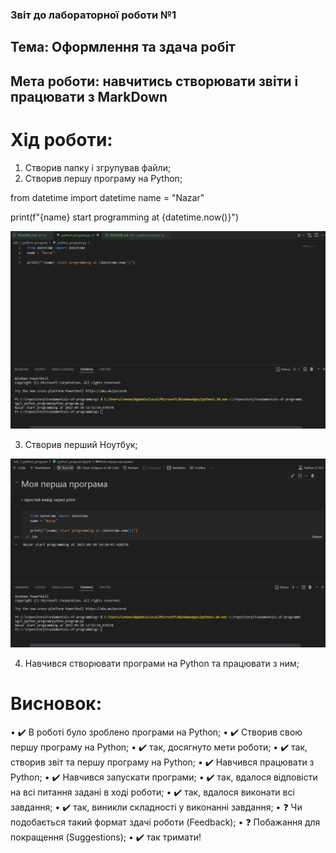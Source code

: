 ### Звіт до лабораторної роботи №1
## Тема: Оформлення та здача робіт
## Мета роботи: навчитись створювати звіти і працювати з MarkDown
# Хід роботи:
1. Створив папку і згрупував файли;
2. Створив першу програму на Python;

from datetime import datetime
name = "Nazar"

print(f"{name} start programming at {datetime.now()}")
 
 ![alt text](https://github.com/nazarsoroka/Fundamentals-of-programming/raw/main/scr_1.png)


3. Створив перший Ноутбук;


 ![alt text](https://github.com/nazarsoroka/Fundamentals-of-programming/raw/main/scr_2.png)

4. Навчився створювати програми на Python та працювати з ним;

# Висновок:
• ✔️ В роботі було зроблено програми на Python;
• ✔️ Створив свою першу програму на Python;
• ✔️ так, досягнуто мети роботи;
• ✔️ так, створив звіт та першу програму на Python;
• ✔️ Навчився працювати з Python;
• ✔️ Навчився запускати програми;
• ✔️ так, вдалося відповісти на всі питання задані в ході роботи;
• ✔️ так, вдалося виконати всі завдання;
• ✔️ так, виникли складності у виконанні завдання;
• ❓ Чи подобається такий формат здачі роботи (Feedback);
• ❓ Побажання для покращення (Suggestions);
• ✔️ так тримати!

